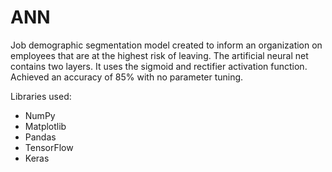 # ANN
Job demographic segmentation model created to inform an organization on employees that are at the highest risk of leaving. The artificial neural net contains two layers. It uses the sigmoid and rectifier activation function. Achieved an accuracy of 85% with no parameter tuning. 

Libraries used:
- NumPy
- Matplotlib
- Pandas 
- TensorFlow 
- Keras 

